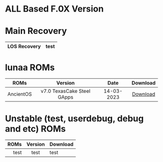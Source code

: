 # ALL Based F.0X Version
# Main Recovery
| LOS Recovery | test |
|----:|:----:|
# lunaa ROMs
| ROMs | Version | Date | Download |
|:----:|:----:|:----:|:----:|
|AncientOS|v7.0 TexasCake Steel GApps|14-03-2023|[Download](https://github.com/lunaa-rom/lunaa-roms/releases/download/ROM/AncientOS-13-TexasCake-v7.0-lunaa-Steel-20230314-0933-GApps.zip) | 

# Unstable (test, userdebug, debug and etc) ROMs
| ROMs | Version | Download |
|----:|:----:|:----------|
| test | test | test | 
